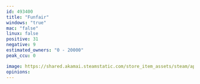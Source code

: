 ```yaml
---
id: 493400
title: "Funfair"
windows: "true"
mac: "false"
linux: false
positive: 31
negative: 9
estimated_owners: "0 - 20000"
peak_ccu: 0

image: https://shared.akamai.steamstatic.com/store_item_assets/steam/apps/493400/header.jpg?t=1471679941
opinions:
---
```

